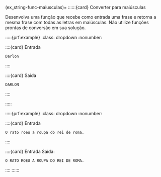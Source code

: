 (ex_string-func-maiusculas)=
::::::{card} Converter para maiúsculas

Desenvolva uma função que recebe como entrada uma frase e retorna a mesma frase com todas as letras em maiúsculas. Não utilize funções prontas de conversão em sua solução.


:::::{prf:example}
:class: dropdown
:nonumber:

::::{card} Entrada

```
Darlon
```
::::

::::{card} Saída


```
DARLON
```
::::

:::::

:::::{prf:example}
:class: dropdown
:nonumber:

::::{card} Entrada

```
O rato roeu a roupa do rei de roma.
```

::::

::::{card} Entrada Saída:

```
O RATO ROEU A ROUPA DO REI DE ROMA.
```

::::
::::::